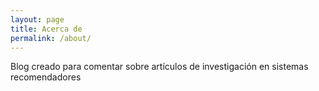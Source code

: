 ```yaml
---
layout: page
title: Acerca de
permalink: /about/
---
```


Blog creado para comentar sobre artículos de investigación en sistemas recomendadores
